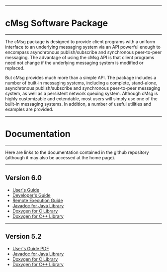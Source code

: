 ----------------------------

# **cMsg Software Package**

----------------------------

The cMsg package is designed to provide client programs with a uniform interface to an underlying
messaging system via an API powerful enough to encompass asynchronous publish/subscribe and
synchronous peer-to-peer messaging. The advantage of using the cMsg API is that client programs
need not change if the underlying messaging system is modified or replaced.

But cMsg provides much more than a simple API. The package includes a number of built-in messaging
systems, including a complete, stand-alone, asynchronous publish/subscribe and synchronous
peer-to-peer messaging system, as well as a persistent network queuing system.
Although cMsg is highly customizable and extendable, most users will simply use one of the built-in
messaging systems. In addition, a number of useful utilities and examples are provided.

-----------------------------

# **Documentation**

----------------------------

Here are links to the documentation contained in the github repository
(although it may also be accessed at the home page).

___________________________
## **Version 6.0**

* [User's Guide](https://jeffersonlab.github.io/cMsg/doc-6.0/users_guide/cMsg_Users_Guide.pdf)
* [Developer's Guide](https://jeffersonlab.github.io/cMsg/doc-6.0/developers_guide/cMsg_Developers_Guide.pdf)
* [Remote Execution Guide](https://jeffersonlab.github.io/cMsg/doc-6.0/users_guide/Remote_Execution_Guide.pdf)
* [Javadoc for Java Library](https://jeffersonlab.github.io/cMsg/doc-6.0/javadoc/index.html)
* [Doxygen for C Library](https://jeffersonlab.github.io/cMsg/doc-6.0/doxygen/C/html/index.html)
* [Doxygen for C++ Library](https://jeffersonlab.github.io/cMsg/doc-6.0/doxygen/CC/html/index.html)

___________________________
## **Version 5.2**

* [User's Guide PDF](https://jeffersonlab.github.io/cMsg/doc-5.2/users_guide/cMsg_Users_Guide.pdf)
* [Javadoc for Java Library](https://jeffersonlab.github.io/cMsg/doc-5.2/javadoc/index.html)
* [Doxygen for C Library](https://jeffersonlab.github.io/cMsg/doc-5.2/doxygen/C/html/index.html)
* [Doxygen for C++ Library](https://jeffersonlab.github.io/cMsg/doc-5.2/doxygen/CC/html/index.html)
